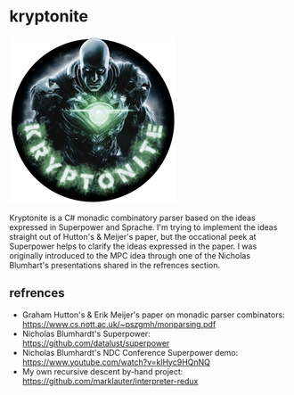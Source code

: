 # kryptonite

![kryptonite logo](https://github.com/marklauter/kryptonite/blob/main/lex-luthor-small.png)

Kryptonite is a C# monadic combinatory parser based on the ideas expressed in Superpower and Sprache. I'm trying to implement the ideas straight out of Hutton's & Meijer's paper, but the occational peek at Superpower helps to clarify the ideas expressed in the paper. I was originally introduced to the MPC idea through one of the Nicholas Blumhart's presentations shared in the refrences section.

## refrences
- Graham Hutton's & Erik Meijer's paper on monadic parser combinators: https://www.cs.nott.ac.uk/~pszgmh/monparsing.pdf
- Nicholas Blumhardt's Superpower: https://github.com/datalust/superpower
- Nicholas Blumhardt's NDC Conference Superpower demo: https://www.youtube.com/watch?v=klHyc9HQnNQ
- My own recursive descent by-hand project: https://github.com/marklauter/interpreter-redux

